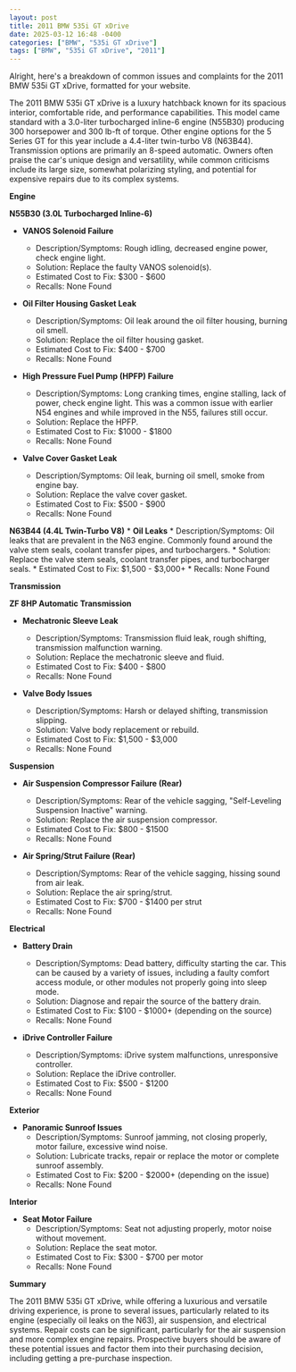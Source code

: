 ```yaml
---
layout: post
title: 2011 BMW 535i GT xDrive
date: 2025-03-12 16:48 -0400
categories: ["BMW", "535i GT xDrive"]
tags: ["BMW", "535i GT xDrive", "2011"]
---
```

Alright, here's a breakdown of common issues and complaints for the 2011 BMW 535i GT xDrive, formatted for your website.

The 2011 BMW 535i GT xDrive is a luxury hatchback known for its spacious interior, comfortable ride, and performance capabilities. This model came standard with a 3.0-liter turbocharged inline-6 engine (N55B30) producing 300 horsepower and 300 lb-ft of torque. Other engine options for the 5 Series GT for this year include a 4.4-liter twin-turbo V8 (N63B44). Transmission options are primarily an 8-speed automatic. Owners often praise the car's unique design and versatility, while common criticisms include its large size, somewhat polarizing styling, and potential for expensive repairs due to its complex systems.

**Engine**

**N55B30 (3.0L Turbocharged Inline-6)**

*   **VANOS Solenoid Failure**
    *   Description/Symptoms: Rough idling, decreased engine power, check engine light.
    *   Solution: Replace the faulty VANOS solenoid(s).
    *   Estimated Cost to Fix: $300 - $600
    *   Recalls: None Found

*   **Oil Filter Housing Gasket Leak**
    *   Description/Symptoms: Oil leak around the oil filter housing, burning oil smell.
    *   Solution: Replace the oil filter housing gasket.
    *   Estimated Cost to Fix: $400 - $700
    *   Recalls: None Found

*   **High Pressure Fuel Pump (HPFP) Failure**
    *   Description/Symptoms: Long cranking times, engine stalling, lack of power, check engine light. This was a common issue with earlier N54 engines and while improved in the N55, failures still occur.
    *   Solution: Replace the HPFP.
    *   Estimated Cost to Fix: $1000 - $1800
    *   Recalls: None Found

*   **Valve Cover Gasket Leak**
    *   Description/Symptoms: Oil leak, burning oil smell, smoke from engine bay.
    *   Solution: Replace the valve cover gasket.
    *   Estimated Cost to Fix: $500 - $900
    *   Recalls: None Found

**N63B44 (4.4L Twin-Turbo V8)**
    * **Oil Leaks**
        * Description/Symptoms: Oil leaks that are prevalent in the N63 engine. Commonly found around the valve stem seals, coolant transfer pipes, and turbochargers.
        * Solution: Replace the valve stem seals, coolant transfer pipes, and turbocharger seals.
        * Estimated Cost to Fix: $1,500 - $3,000+
        * Recalls: None Found

**Transmission**

**ZF 8HP Automatic Transmission**

*   **Mechatronic Sleeve Leak**
    *   Description/Symptoms: Transmission fluid leak, rough shifting, transmission malfunction warning.
    *   Solution: Replace the mechatronic sleeve and fluid.
    *   Estimated Cost to Fix: $400 - $800
    *   Recalls: None Found

*   **Valve Body Issues**
    *   Description/Symptoms: Harsh or delayed shifting, transmission slipping.
    *   Solution: Valve body replacement or rebuild.
    *   Estimated Cost to Fix: $1,500 - $3,000
    *   Recalls: None Found

**Suspension**

*   **Air Suspension Compressor Failure (Rear)**
    *   Description/Symptoms: Rear of the vehicle sagging, "Self-Leveling Suspension Inactive" warning.
    *   Solution: Replace the air suspension compressor.
    *   Estimated Cost to Fix: $800 - $1500
    *   Recalls: None Found

*   **Air Spring/Strut Failure (Rear)**
    *   Description/Symptoms: Rear of the vehicle sagging, hissing sound from air leak.
    *   Solution: Replace the air spring/strut.
    *   Estimated Cost to Fix: $700 - $1400 per strut
    *   Recalls: None Found

**Electrical**

*   **Battery Drain**
    *   Description/Symptoms: Dead battery, difficulty starting the car. This can be caused by a variety of issues, including a faulty comfort access module, or other modules not properly going into sleep mode.
    *   Solution: Diagnose and repair the source of the battery drain.
    *   Estimated Cost to Fix: $100 - $1000+ (depending on the source)
    *   Recalls: None Found

*   **iDrive Controller Failure**
    *   Description/Symptoms: iDrive system malfunctions, unresponsive controller.
    *   Solution: Replace the iDrive controller.
    *   Estimated Cost to Fix: $500 - $1200
    *   Recalls: None Found

**Exterior**

*   **Panoramic Sunroof Issues**
    *   Description/Symptoms: Sunroof jamming, not closing properly, motor failure, excessive wind noise.
    *   Solution: Lubricate tracks, repair or replace the motor or complete sunroof assembly.
    *   Estimated Cost to Fix: $200 - $2000+ (depending on the issue)
    *   Recalls: None Found

**Interior**

*   **Seat Motor Failure**
    *   Description/Symptoms: Seat not adjusting properly, motor noise without movement.
    *   Solution: Replace the seat motor.
    *   Estimated Cost to Fix: $300 - $700 per motor
    *   Recalls: None Found

**Summary**

The 2011 BMW 535i GT xDrive, while offering a luxurious and versatile driving experience, is prone to several issues, particularly related to its engine (especially oil leaks on the N63), air suspension, and electrical systems. Repair costs can be significant, particularly for the air suspension and more complex engine repairs. Prospective buyers should be aware of these potential issues and factor them into their purchasing decision, including getting a pre-purchase inspection.

